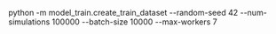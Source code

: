 python -m model_train.create_train_dataset --random-seed 42 --num-simulations 100000 --batch-size 10000 --max-workers 7